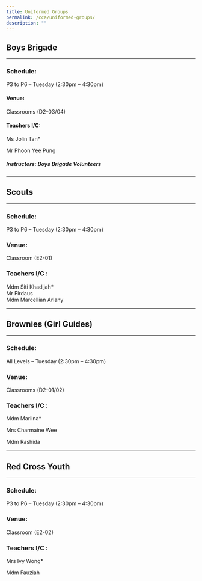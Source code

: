 ```yaml
---
title: Uniformed Groups
permalink: /cca/uniformed-groups/
description: ""
---
```

## Boys Brigade
------------

### Schedule:

P3 to P6 – Tuesday (2:30pm – 4:30pm)

#### Venue:

Classrooms (D2-03/04)

#### Teachers I/C:

Ms Jolin Tan\*

Mr Phoon Yee Pung

##### Instructors: Boys Brigade Volunteers

* * *

## Scouts
------

### Schedule:

P3 to P6 – Tuesday (2:30pm – 4:30pm)

### Venue:

Classroom (E2-01)

### Teachers I/C :

Mdm Siti Khadijah\*  
Mr Firdaus  
Mdm Marcellian Arlany

* * *

## Brownies (Girl Guides)
----------------------

### Schedule:

All Levels – Tuesday (2:30pm – 4:30pm)

### Venue:

Classrooms (D2-01/02)

### Teachers I/C :

Mdm Marlina\*

Mrs Charmaine Wee

Mdm Rashida

* * *

## Red Cross Youth
---------------

### Schedule:

P3 to P6 – Tuesday (2:30pm – 4:30pm)

### Venue:

Classroom (E2-02)

### Teachers I/C :

Mrs Ivy Wong\*

Mdm Fauziah
